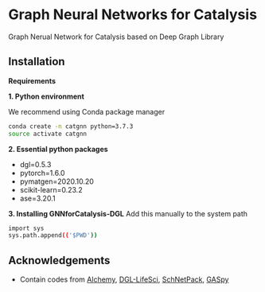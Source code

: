 # Graph Neural Networks for Catalysis
Graph Nerual Network for Catalysis based on Deep Graph Library

## Installation

**Requirements**

**1. Python environment**

We recommend using Conda package manager

```bash
conda create -n catgnn python=3.7.3
source activate catgnn
```

**2. Essential python packages**
  - dgl=0.5.3
  - pytorch=1.6.0
  - pymatgen=2020.10.20
  - scikit-learn=0.23.2
  - ase=3.20.1

**3. Installing GNNforCatalysis-DGL**
Add this manually to the system path
```bash
import sys
sys.path.append(('$PWD'))
```


## Acknowledgements
- Contain codes from [Alchemy](https://github.com/tencent-alchemy/Alchemy), [DGL-LifeSci](https://github.com/awslabs/dgl-lifesci), 
  [SchNetPack](https://github.com/atomistic-machine-learning/schnetpack), [GASpy](https://github.com/ulissigroup/GASpy)
